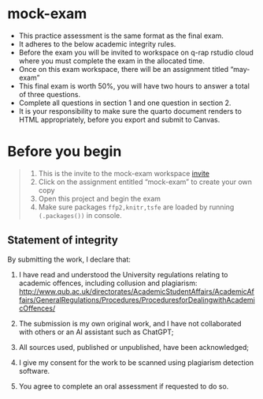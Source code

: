 # mock-exam
- This practice assessment is the same format as the final exam.
- It adheres to the below academic integrity rules.
- Before the exam you will be invited to workspace on q-rap rstudio cloud where you must complete the exam in the allocated time.
- Once on this exam workspace, there will be an assignment titled “may-exam”
- This final exam is worth 50%, you will have two hours to answer a total of three questions. 
- Complete all questions in section 1 and one question in section 2.
- It is your responsibility to make sure the quarto document renders to HTML appropriately, before you export and submit to Canvas.

# Before you begin

>1. This is the invite to the mock-exam workspace [invite](https://sso.rstudio.cloud/q-rap?redirect=https%3A%2F%2Frstudio.cloud%2Fspaces%2F231405%2Fjoin%3Faccess_code%3D0ntLcVUJQ_orMd5eha1oL93Fac8RRrAhgBzT3_rQ)
>2. Click on the assignment entitled “mock-exam” to create your own copy
>3. Open this project and begin the exam
>5. Make sure packages `ffp2,knitr,tsfe` are loaded by running `(.packages())` in console.


## Statement of integrity

By submitting the work, I declare that:

1. I have read and understood the University regulations relating to academic offences, including collusion and plagiarism: http://www.qub.ac.uk/directorates/AcademicStudentAffairs/AcademicAffairs/GeneralRegulations/Procedures/ProceduresforDealingwithAcademicOffences/

2. The submission is my own original work, and I have not collaborated with others or an AI assistant such as ChatGPT;

4. All sources used, published or unpublished, have been acknowledged;

5. I give my consent for the work to be scanned using plagiarism detection software.

6. You agree to complete an oral assessment if requested to do so.
